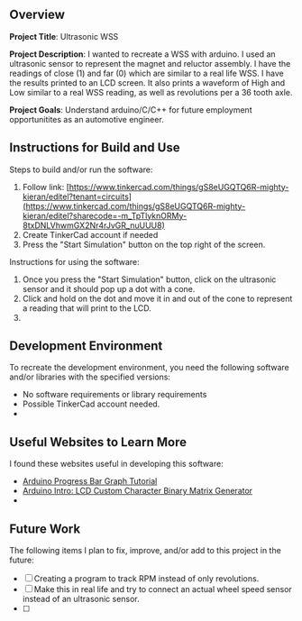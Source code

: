 ## Overview

**Project Title**: Ultrasonic WSS

**Project Description**: I wanted to recreate a WSS with arduino. I used an ultrasonic sensor to represent the magnet and reluctor assembly. I have the readings of close (1) and far (0) which are similar to a real life WSS. I have the results printed to an LCD screen. It also prints a waveform of High and Low similar to a real WSS reading, as well as revolutions per a 36 tooth axle. 

**Project Goals**: Understand arduino/C/C++ for future employment opportunitites as an automotive engineer. 

## Instructions for Build and Use

Steps to build and/or run the software:

1. Follow link: [https://www.tinkercad.com/things/gS8eUGQTQ6R-mighty-kieran/editel?tenant=circuits](https://www.tinkercad.com/things/gS8eUGQTQ6R-mighty-kieran/editel?sharecode=-m_TpTlyknORMy-8txDNLVhwmGX2Nr4rJvGR_nuUUU8)
2. Create TinkerCad account if needed
3. Press the "Start Simulation" button on the top right of the screen. 

Instructions for using the software:

1. Once you press the "Start Simulation" button, click on the ultrasonic sensor and it should pop up a dot with a cone.
2. Click and hold on the dot and move it in and out of the cone to represent a reading that will print to the LCD.
3.

## Development Environment 

To recreate the development environment, you need the following software and/or libraries with the specified versions:

* No software requirements or library requirements
* Possible TinkerCad account needed. 
*

## Useful Websites to Learn More

I found these websites useful in developing this software:

* [Arduino Progress Bar Graph Tutorial](https://www.youtube.com/watch?v=rKP1AA-hizw&t=1060s)
* [Arduino Intro: LCD Custom Character Binary Matrix Generator](https://arduinointro.com/lcdcustomcharacter/)
* 

## Future Work

The following items I plan to fix, improve, and/or add to this project in the future:

* [ ] Creating a program to track RPM instead of only revolutions. 
* [ ] Make this in real life and try to connect an actual wheel speed sensor instead of an ultrasonic sensor. 
* [ ] 
